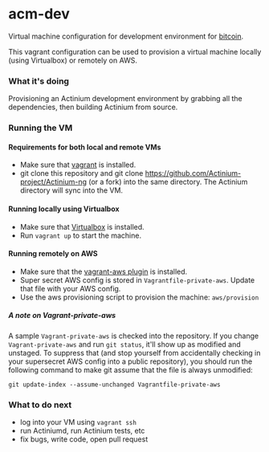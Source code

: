 # acm-dev

Virtual machine configuration for development environment for [bitcoin](https://github.com/Actinium-project/Actinium-ng).

This vagrant configuration can be used to provision a virtual machine locally (using Virtualbox) or remotely on AWS.

### What it's doing

Provisioning an Actinium development environment by grabbing all the dependencies, then building Actinium from source.

### Running the VM

#### Requirements for both local and remote VMs

- Make sure that [vagrant](http://www.vagrantup.com/downloads) is installed.
- git clone this repository and git clone https://github.com/Actinium-project/Actinium-ng (or a fork) into the same directory. The Actinium directory will sync into the VM.

#### Running locally using Virtualbox

- Make sure that [Virtualbox](https://www.virtualbox.org/wiki/Downloads) is installed.
- Run `vagrant up` to start the machine.

#### Running remotely on AWS

- Make sure that the [vagrant-aws plugin](https://github.com/mitchellh/vagrant-aws) is installed.
- Super secret AWS config is stored in `Vagrantfile-private-aws`. Update that file with your AWS config.
- Use the aws provisioning script to provision the machine: `aws/provision`

##### A note on Vagrant-private-aws

A sample `Vagrant-private-aws` is checked into the repository. If you change `Vagrant-private-aws` and run `git status`, it'll show up as modified and unstaged. To suppress that (and stop yourself from accidentally checking in your supersecret AWS config into a public repository), you should run the following command to make git assume that the file is always unmodified:

`git update-index --assume-unchanged Vagrantfile-private-aws`

### What to do next

- log into your VM using `vagrant ssh`
- run Actiniumd, run Actinium tests, etc
- fix bugs, write code, open pull request
